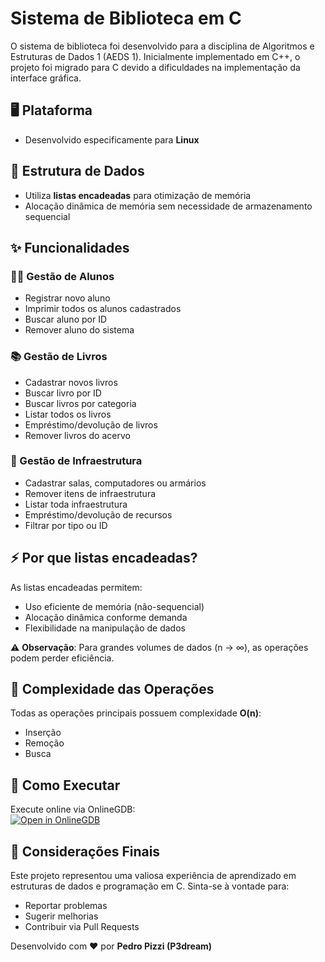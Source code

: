 # Sistema de Biblioteca em C

O sistema de biblioteca foi desenvolvido para a disciplina de Algoritmos e Estruturas de Dados 1 (AEDS 1). Inicialmente implementado em C++, o projeto foi migrado para C devido a dificuldades na implementação da interface gráfica.

## 🖥️ Plataforma
- Desenvolvido especificamente para **Linux**

## 🧠 Estrutura de Dados
- Utiliza **listas encadeadas** para otimização de memória
- Alocação dinâmica de memória sem necessidade de armazenamento sequencial

## ✨ Funcionalidades

### 👨‍🎓 Gestão de Alunos
- Registrar novo aluno
- Imprimir todos os alunos cadastrados
- Buscar aluno por ID
- Remover aluno do sistema

### 📚 Gestão de Livros
- Cadastrar novos livros
- Buscar livro por ID
- Buscar livros por categoria
- Listar todos os livros
- Empréstimo/devolução de livros
- Remover livros do acervo

### 🏫 Gestão de Infraestrutura
- Cadastrar salas, computadores ou armários
- Remover itens de infraestrutura
- Listar toda infraestrutura
- Empréstimo/devolução de recursos
- Filtrar por tipo ou ID

## ⚡ Por que listas encadeadas?
As listas encadeadas permitem:
- Uso eficiente de memória (não-sequencial)
- Alocação dinâmica conforme demanda
- Flexibilidade na manipulação de dados

⚠️ **Observação**: Para grandes volumes de dados (n → ∞), as operações podem perder eficiência.

## 🧮 Complexidade das Operações
Todas as operações principais possuem complexidade **O(n)**:
- Inserção
- Remoção
- Busca

## 🚀 Como Executar
Execute online via OnlineGDB:  
[![Open in OnlineGDB](https://img.shields.io/badge/OnlineGDB-Run%20Now-blue?logo=c&logoColor=white)](https://onlinegdb.com/QrJV0e50M)

## 📌 Considerações Finais
Este projeto representou uma valiosa experiência de aprendizado em estruturas de dados e programação em C. Sinta-se à vontade para:

- Reportar problemas
- Sugerir melhorias
- Contribuir via Pull Requests

Desenvolvido com ❤️ por **Pedro Pizzi (P3dream)**
